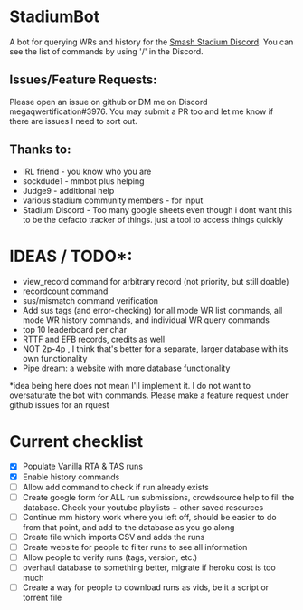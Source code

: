 # StadiumBot

A bot for querying WRs and history for the [Smash Stadium Discord](https://discord.gg/3D6YjWJ). You can see the list of commands by using '/' in the Discord.

## Issues/Feature Requests:  
Please open an issue on github or DM me on Discord megaqwertification#3976. You may submit a PR too and let me know if there are issues I need to sort out.

## Thanks to:
- IRL friend - you know who you are
- sockdude1 - mmbot plus helping
- Judge9 - additional help
- various stadium community members - for input
- Stadium Discord - Too many google sheets even though i dont want this to be the defacto tracker of things. just a tool to access things quickly

# IDEAS / TODO*:
- view_record command for arbitrary record (not priority, but still doable)
- recordcount command
- sus/mismatch command verification
- Add sus tags (and error-checking) for all mode WR list commands, all mode WR history commands, and individual WR query commands
- top 10 leaderboard per char
- RTTF and EFB records, credits as well
- NOT 2p-4p , I think that's better for a separate, larger database with its own functionality
- Pipe dream: a website with more database functionality

*idea being here does not mean I'll implement it. I do not want to oversaturate the bot with commands. Please make a feature request under github issues for an rquest

# Current checklist
- [x] Populate Vanilla RTA & TAS runs
- [x] Enable history commands
- [ ] Allow add command to check if run already exists
- [ ] Create google form for ALL run submissions, crowdsource help to fill the database. Check your youtube playlists + other saved resources
- [ ] Continue mm history work where you left off, should be easier to do from that point, and add to the database as you go along
- [ ] Create file which imports CSV and adds the runs
- [ ] Create website for people to filter runs to see all information
- [ ] Allow people to verify runs (tags, version, etc.)
- [ ] overhaul database to something better, migrate if heroku cost is too much
- [ ] Create a way for people to download runs as vids, be it a script or torrent file
